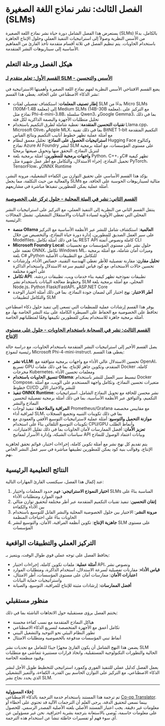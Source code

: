 <!--
CO_OP_TRANSLATOR_METADATA:
{
  "original_hash": "6cf75ae5b01949656a3ad41425c7ffe4",
  "translation_date": "2025-09-17T18:07:41+00:00",
  "source_file": "Module03/README.md",
  "language_code": "ar"
}
-->
# الفصل الثالث: نشر نماذج اللغة الصغيرة (SLMs)

يستعرض هذا الفصل الشامل دورة حياة نشر نماذج اللغة الصغيرة (SLMs) بالكامل، بدءًا من الأسس النظرية وصولاً إلى استراتيجيات التنفيذ العملي وحلول الإنتاج الجاهزة باستخدام الحاويات. يتم تنظيم الفصل في ثلاثة أقسام متقدمة تأخذ القارئ من المفاهيم الأساسية إلى سيناريوهات النشر المتقدمة.

## هيكل الفصل ورحلة التعلم

### **[القسم الأول: تعلم متقدم لـ SLM - الأسس والتحسين](./01.SLMAdvancedLearning.md)**
يضع القسم الافتتاحي الأسس النظرية لفهم نماذج اللغة الصغيرة وأهميتها الاستراتيجية في نشر الذكاء الاصطناعي على الحافة. يغطي هذا القسم:

- **إطار تصنيف المعلمات**: استكشاف تفصيلي لفئات SLM بدءًا من Micro SLMs (100M-1.4B معلمة) إلى Medium SLMs (14B-30B معلمة)، مع التركيز على نماذج مثل Phi-4-mini-3.8B، سلسلة Qwen3، وGoogle Gemma3، بما في ذلك تحليل متطلبات الأجهزة والبصمة الذاكرية لكل فئة
- **تقنيات التحسين المتقدمة**: تغطية شاملة لطرق التكميم باستخدام Llama.cpp، Microsoft Olive، وApple MLX، بما في ذلك تقنية BitNET 1-bit التكميم المتقدمة مع أمثلة عملية تظهر خطوط أنابيب التكميم ونتائج القياس
- **استراتيجيات الحصول على النماذج**: تحليل معمق لنظام Hugging Face وكتالوج نماذج Azure AI Foundry لنشر SLM على مستوى المؤسسات، مع أمثلة برمجية لتنزيل النماذج، التحقق منها وتحويل صيغتها برمجيًا
- **واجهات برمجية للمطورين**: أمثلة برمجية بلغة Python، C++، وC# تظهر كيفية تحميل النماذج، إجراء الاستدلال، والتكامل مع أطر عمل شهيرة مثل PyTorch، TensorFlow، وONNX Runtime

يؤكد هذا القسم الأساسي على تحقيق التوازن بين الكفاءة التشغيلية، مرونة النشر، والفعالية من حيث التكلفة، مما يجعل SLMs مثالية لسيناريوهات الحوسبة على الحافة، مع أمثلة عملية يمكن للمطورين تنفيذها مباشرة في مشاريعهم.

### **[القسم الثاني: نشر في البيئة المحلية - حلول تركز على الخصوصية](./02.DeployingSLMinLocalEnv.md)**
ينتقل القسم الثاني من النظرية إلى التنفيذ العملي، مع التركيز على استراتيجيات النشر المحلي التي تعطي الأولوية لسيادة البيانات والاستقلال التشغيلي. تشمل المجالات الرئيسية:

- **منصة Ollama العالمية**: استكشاف شامل للنشر عبر الأنظمة الأساسية مع التركيز على سير العمل الصديق للمطورين، إدارة دورة حياة النماذج، والتخصيص من خلال Modelfiles، بما في ذلك أمثلة تكامل REST API كاملة ونصوص أتمتة CLI
- **Microsoft Foundry Local**: حلول نشر على مستوى المؤسسات مع تحسينات تعتمد على ONNX، تكامل Windows ML، وميزات أمان شاملة، مع أمثلة برمجية بلغة C# وPython للتكامل مع التطبيقات الأصلية
- **تحليل مقارن**: مقارنة تفصيلية للأطر تغطي الهندسة التقنية، خصائص الأداء، وإرشادات تحسين حالات الاستخدام، مع كود قياس لتقييم سرعة الاستدلال واستخدام الذاكرة على أجهزة مختلفة
- **تكامل API**: تطبيقات نموذجية تظهر كيفية بناء خدمات ويب، تطبيقات دردشة، وخطوط معالجة البيانات باستخدام نشر SLM المحلي، مع أمثلة برمجية بلغة Node.js، Python Flask/FastAPI، وASP.NET Core
- **أطر الاختبار**: نهج اختبار آلي لضمان جودة النماذج، بما في ذلك أمثلة اختبار الوحدة والتكامل لتطبيقات SLM

يوفر هذا القسم إرشادات عملية للمنظمات التي تسعى إلى تنفيذ حلول ذكاء اصطناعي تحافظ على الخصوصية مع الحفاظ على السيطرة الكاملة على بيئة النشر الخاصة بها، مع أمثلة برمجية جاهزة للاستخدام يمكن للمطورين تكييفها وفقًا لمتطلباتهم الخاصة.

### **[القسم الثالث: نشر في السحابة باستخدام الحاويات - حلول على مستوى الإنتاج](./03.DeployingSLMinCloud.md)**
يصل القسم الأخير إلى استراتيجيات النشر المتقدمة باستخدام الحاويات، مع دراسة حالة رئيسية لنموذج Microsoft Phi-4-mini-instruct. يغطي هذا القسم:

- **نشر vLLM**: تحسين الاستدلال عالي الأداء مع واجهات برمجية متوافقة مع OpenAI، تسريع GPU المتقدم، وتكوين جاهز للإنتاج، بما في ذلك ملفات Docker كاملة، مخرجات Kubernetes، ومعلمات تحسين الأداء
- **تنسيق الحاويات باستخدام Ollama**: تبسيط سير العمل للنشر باستخدام Docker Compose، متغيرات تحسين النماذج، وتكامل واجهة المستخدم على الويب، مع أمثلة خطوط CI/CD للنشر والاختبار الآلي
- **تنفيذ ONNX Runtime**: نشر محسن للحافة مع تحويل النماذج الشامل، استراتيجيات التكميم، والتوافق عبر الأنظمة الأساسية، بما في ذلك أمثلة برمجية تفصيلية لتحسين النماذج والنشر
- **المراقبة والملاحظة**: تنفيذ لوحات Prometheus/Grafana مع مقاييس مخصصة لمراقبة أداء SLM، بما في ذلك تكوينات التنبيه وتجميع السجلات
- **موازنة التحميل والتوسيع**: أمثلة عملية لاستراتيجيات التوسيع الأفقي والعمودي مع تكوينات التوسيع التلقائي بناءً على استخدام CPU/GPU وأنماط الطلب
- **تعزيز الأمان**: أفضل الممارسات لأمان الحاويات بما في ذلك تقليل الامتيازات، سياسات الشبكة، وإدارة الأسرار لمفاتيح API وبيانات اعتماد الوصول للنماذج

يتم تقديم كل نهج نشر مع أمثلة تكوين كاملة، إجراءات اختبار، قوائم تحقق لجاهزية الإنتاج، وقوالب بنية كود يمكن للمطورين تطبيقها مباشرة في سير عمل النشر الخاص بهم.

## النتائج التعليمية الرئيسية

عند إكمال هذا الفصل، سيكتسب القارئ المهارات التالية:

1. **اختيار النموذج الاستراتيجي**: فهم حدود المعلمات واختيار SLMs المناسبة بناءً على قيود الموارد ومتطلبات الأداء
2. **إتقان التحسين**: تنفيذ تقنيات التكميم المتقدمة عبر أطر مختلفة لتحقيق توازن مثالي بين الأداء والكفاءة
3. **مرونة النشر**: الاختيار بين حلول الخصوصية المحلية والنشر القابل للتوسيع باستخدام الحاويات بناءً على احتياجات المنظمة
4. **جاهزية الإنتاج**: تكوين أنظمة المراقبة، الأمان، والتوسيع لنشر SLM على مستوى المؤسسات

## التركيز العملي والتطبيقات الواقعية

يحافظ الفصل على توجه عملي قوي طوال الوقت، ويتميز بـ:

- **أمثلة عملية**: ملفات تكوين كاملة، إجراءات اختبار API، ونصوص نشر
- **قياس الأداء**: مقارنات تفصيلية لسرعة الاستدلال، استخدام الذاكرة، ومتطلبات الموارد
- **اعتبارات الأمان**: ممارسات أمان على مستوى المؤسسات، أطر الامتثال، واستراتيجيات حماية البيانات
- **أفضل الممارسات**: إرشادات مثبتة للإنتاج للمراقبة، التوسيع، والصيانة

## منظور مستقبلي

يختتم الفصل برؤى مستقبلية حول الاتجاهات الناشئة بما في ذلك:

- هياكل النماذج المتقدمة مع نسب كفاءة محسنة
- تكامل أعمق مع الأجهزة المتخصصة لتسريع الذكاء الاصطناعي
- تطور النظام البيئي نحو التوحيد والتشغيل البيني
- أنماط تبني المؤسسات مدفوعة بالخصوصية ومتطلبات الامتثال

يضمن هذا النهج الشامل أن يكون القارئ مجهزًا جيدًا للتعامل مع تحديات نشر SLM الحالية والتطورات التكنولوجية المستقبلية، واتخاذ قرارات مستنيرة تتماشى مع متطلبات وقيود منظمته الخاصة.

يعمل الفصل كدليل عملي للتنفيذ الفوري وكمورد استراتيجي للتخطيط طويل الأجل لنشر الذكاء الاصطناعي، مع التركيز على التوازن الحاسم بين القدرة، الكفاءة، والتميز التشغيلي الذي يحدد نجاح نشر SLM.

---

**إخلاء المسؤولية**:  
تم ترجمة هذا المستند باستخدام خدمة الترجمة بالذكاء الاصطناعي [Co-op Translator](https://github.com/Azure/co-op-translator). بينما نسعى لتحقيق الدقة، يرجى العلم أن الترجمات الآلية قد تحتوي على أخطاء أو معلومات غير دقيقة. يجب اعتبار المستند الأصلي بلغته الأصلية المصدر الرسمي. للحصول على معلومات حاسمة، يُوصى بالاستعانة بترجمة بشرية احترافية. نحن غير مسؤولين عن أي سوء فهم أو تفسيرات خاطئة تنشأ عن استخدام هذه الترجمة.